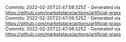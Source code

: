 Commits: 2022-02-20T22:47:08.525Z - Generated via https://github.com/marketplace/actions/artificial-grass
<br>
Commits: 2022-02-20T22:47:08.525Z - Generated via https://github.com/marketplace/actions/artificial-grass
<br>
Commits: 2022-02-20T22:47:08.525Z - Generated via https://github.com/marketplace/actions/artificial-grass
<br>
